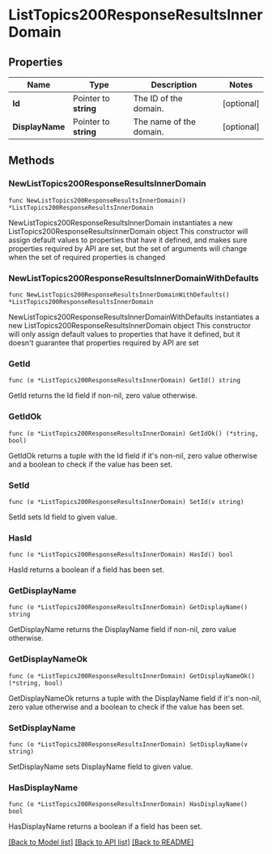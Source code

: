 # ListTopics200ResponseResultsInnerDomain

## Properties

Name | Type | Description | Notes
------------ | ------------- | ------------- | -------------
**Id** | Pointer to **string** | The ID of the domain. | [optional] 
**DisplayName** | Pointer to **string** | The name of the domain. | [optional] 

## Methods

### NewListTopics200ResponseResultsInnerDomain

`func NewListTopics200ResponseResultsInnerDomain() *ListTopics200ResponseResultsInnerDomain`

NewListTopics200ResponseResultsInnerDomain instantiates a new ListTopics200ResponseResultsInnerDomain object
This constructor will assign default values to properties that have it defined,
and makes sure properties required by API are set, but the set of arguments
will change when the set of required properties is changed

### NewListTopics200ResponseResultsInnerDomainWithDefaults

`func NewListTopics200ResponseResultsInnerDomainWithDefaults() *ListTopics200ResponseResultsInnerDomain`

NewListTopics200ResponseResultsInnerDomainWithDefaults instantiates a new ListTopics200ResponseResultsInnerDomain object
This constructor will only assign default values to properties that have it defined,
but it doesn't guarantee that properties required by API are set

### GetId

`func (o *ListTopics200ResponseResultsInnerDomain) GetId() string`

GetId returns the Id field if non-nil, zero value otherwise.

### GetIdOk

`func (o *ListTopics200ResponseResultsInnerDomain) GetIdOk() (*string, bool)`

GetIdOk returns a tuple with the Id field if it's non-nil, zero value otherwise
and a boolean to check if the value has been set.

### SetId

`func (o *ListTopics200ResponseResultsInnerDomain) SetId(v string)`

SetId sets Id field to given value.

### HasId

`func (o *ListTopics200ResponseResultsInnerDomain) HasId() bool`

HasId returns a boolean if a field has been set.

### GetDisplayName

`func (o *ListTopics200ResponseResultsInnerDomain) GetDisplayName() string`

GetDisplayName returns the DisplayName field if non-nil, zero value otherwise.

### GetDisplayNameOk

`func (o *ListTopics200ResponseResultsInnerDomain) GetDisplayNameOk() (*string, bool)`

GetDisplayNameOk returns a tuple with the DisplayName field if it's non-nil, zero value otherwise
and a boolean to check if the value has been set.

### SetDisplayName

`func (o *ListTopics200ResponseResultsInnerDomain) SetDisplayName(v string)`

SetDisplayName sets DisplayName field to given value.

### HasDisplayName

`func (o *ListTopics200ResponseResultsInnerDomain) HasDisplayName() bool`

HasDisplayName returns a boolean if a field has been set.


[[Back to Model list]](../README.md#documentation-for-models) [[Back to API list]](../README.md#documentation-for-api-endpoints) [[Back to README]](../README.md)


